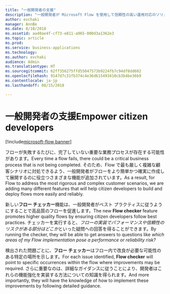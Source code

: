 ```yaml
---
title: "一般開発者の支援"
description: "一般開発者が Microsoft Flow を使用して信頼性の高い運用対応のソリューションを作成するために必要な主な機能を提供します。"
author: evchaki
manager: AnnBe
ms.date: 8/10/2018
ms.assetid: aa40ae4f-cf73-e811-a965-000d3a1362e3
ms.topic: article
ms.prod: 
ms.service: business-applications
ms.technology: 
ms.author: evchaki
audience: Admin
ms.translationtype: HT
ms.sourcegitcommit: 62ff356275ffd55047573b9224fb7c94df8dd602
ms.openlocfilehash: 9147d7c31fb374c4e36d615493410cb3b4be36b9
ms.contentlocale: ja-jp
ms.lasthandoff: 08/15/2018

---
```

# <a name="empower-citizen-developers"></a><span data-ttu-id="35edf-103">一般開発者の支援</span><span class="sxs-lookup"><span data-stu-id="35edf-103">Empower citizen developers</span></span>

[!include[microsoft-flow banner](../includes/microsoft-flow.md)]




<span data-ttu-id="35edf-104">フローが失敗するたびに、完了していない重要な業務プロセスが存在する可能性があります。</span><span class="sxs-lookup"><span data-stu-id="35edf-104">Every time a flow fails, there could be a critical business process that is not being completed.</span></span> <span data-ttu-id="35edf-105">そのため、Flow で最も厳しく複雑な顧客シナリオに対処できるよう、一般開発者がフローをより簡単かつ確実に作成して展開するのに役立つさまざまな機能が追加されています。</span><span class="sxs-lookup"><span data-stu-id="35edf-105">As a result, for Flow to address the most rigorous and complex customer scenarios, we are adding many different features that will help citizen developers to build and deploy flows more easily and reliably.</span></span> 

<span data-ttu-id="35edf-106">新しい**フロー チェッカー**機能は、一般開発者がベスト プラクティスに従うようにすることで高品質のフローを促進します。</span><span class="sxs-lookup"><span data-stu-id="35edf-106">The new **Flow checker** feature promotes higher quality flows by ensuring citizen developers follow best practices.</span></span> <span data-ttu-id="35edf-107">チェッカーを実行すると、*フローの実装でパフォーマンスや信頼性のリスクがある部分はどこか*といった疑問への回答を得ることができます。</span><span class="sxs-lookup"><span data-stu-id="35edf-107">By running the checker, they will be able to get answers to questions like *which areas of my Flow implementation pose a performance or reliability risk?*</span></span> 

<span data-ttu-id="35edf-108">検出された問題ごとに、**フロー チェッカー**はフロー内で改良が必要な可能性のある特定の場所を示します。</span><span class="sxs-lookup"><span data-stu-id="35edf-108">For each issue identified, **Flow checker** will point to specific occurrences within the flow where improvements may be required.</span></span> <span data-ttu-id="35edf-109">さらに重要なのは、詳細なガイダンスに従うことにより、開発者はこれらの機能強化を実装する方法についての知識を得られます。</span><span class="sxs-lookup"><span data-stu-id="35edf-109">And more importantly, they will have the knowledge of how to implement these improvements by following detailed guidance.</span></span>

